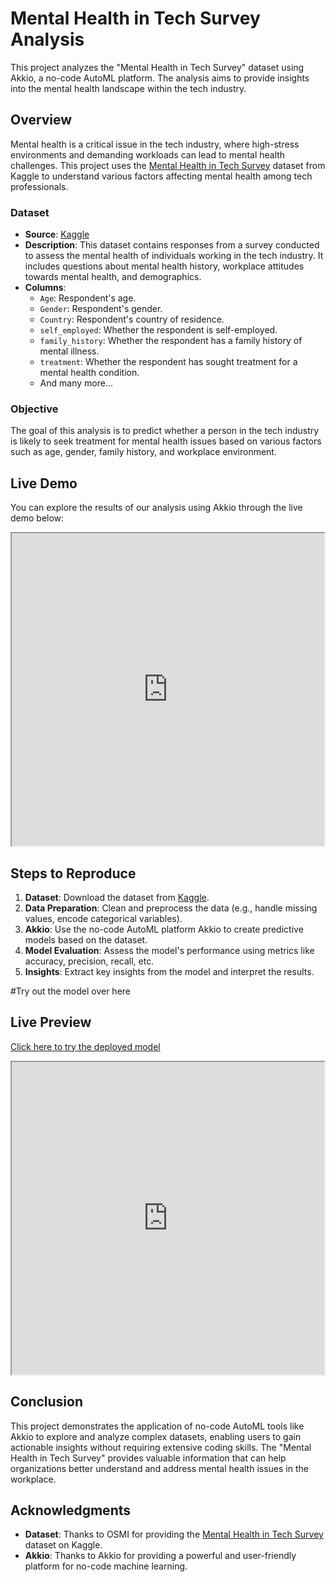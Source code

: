 # Mental Health in Tech Survey Analysis

This project analyzes the "Mental Health in Tech Survey" dataset using Akkio, a no-code AutoML platform. The analysis aims to provide insights into the mental health landscape within the tech industry.

## Overview

Mental health is a critical issue in the tech industry, where high-stress environments and demanding workloads can lead to mental health challenges. This project uses the [Mental Health in Tech Survey](https://www.kaggle.com/datasets/osmi/mental-health-in-tech-survey) dataset from Kaggle to understand various factors affecting mental health among tech professionals.

### Dataset

- **Source**: [Kaggle](https://www.kaggle.com/datasets/osmi/mental-health-in-tech-survey)
- **Description**: This dataset contains responses from a survey conducted to assess the mental health of individuals working in the tech industry. It includes questions about mental health history, workplace attitudes towards mental health, and demographics.
- **Columns**:
  - `Age`: Respondent's age.
  - `Gender`: Respondent's gender.
  - `Country`: Respondent's country of residence.
  - `self_employed`: Whether the respondent is self-employed.
  - `family_history`: Whether the respondent has a family history of mental illness.
  - `treatment`: Whether the respondent has sought treatment for a mental health condition.
  - And many more...

### Objective

The goal of this analysis is to predict whether a person in the tech industry is likely to seek treatment for mental health issues based on various factors such as age, gender, family history, and workplace environment.

## Live Demo

You can explore the results of our analysis using Akkio through the live demo below:

<iframe width="500" height="500" src="https://app.akk.io/4fd2a571-6cfd-46ed-ab75-cb40fa2446db"></iframe>

## Steps to Reproduce

1. **Dataset**: Download the dataset from [Kaggle](https://www.kaggle.com/datasets/osmi/mental-health-in-tech-survey).
2. **Data Preparation**: Clean and preprocess the data (e.g., handle missing values, encode categorical variables).
3. **Akkio**: Use the no-code AutoML platform Akkio to create predictive models based on the dataset.
4. **Model Evaluation**: Assess the model's performance using metrics like accuracy, precision, recall, etc.
5. **Insights**: Extract key insights from the model and interpret the results.


#Try out the model over here
## Live Preview

[Click here to try the deployed model](https://app.akk.io/deployments/4fd2a571-6cfd-46ed-ab75-cb40fa2446db)
<iframe width="500" height="500" src="https://app.akk.io/4fd2a571-6cfd-46ed-ab75-cb40fa2446db"></iframe>






## Conclusion

This project demonstrates the application of no-code AutoML tools like Akkio to explore and analyze complex datasets, enabling users to gain actionable insights without requiring extensive coding skills. The "Mental Health in Tech Survey" provides valuable information that can help organizations better understand and address mental health issues in the workplace.

## Acknowledgments

- **Dataset**: Thanks to OSMI for providing the [Mental Health in Tech Survey](https://www.kaggle.com/datasets/osmi/mental-health-in-tech-survey) dataset on Kaggle.
- **Akkio**: Thanks to Akkio for providing a powerful and user-friendly platform for no-code machine learning.

